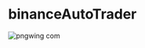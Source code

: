 # binanceAutoTrader
![pngwing com](https://github.com/ho323/binanceAutoTrader/assets/86637300/b335100c-8f9a-43c9-84ef-ca96f3523d40)
